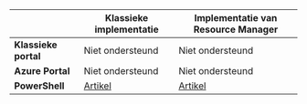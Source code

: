 |  | **Klassieke implementatie**  | **Implementatie van Resource Manager**|
|-----------------------------|-------------|---------------------|
| **Klassieke portal**          | Niet ondersteund          | Niet ondersteund                  |
| **Azure Portal**            | Niet ondersteund         | Niet ondersteund                  |
| **PowerShell** | [Artikel](../articles/expressroute/expressroute-howto-coexist-classic.md) | [Artikel](../articles/expressroute/expressroute-howto-coexist-resource-manager.md) |


<!--HONumber=Sep16_HO3-->


